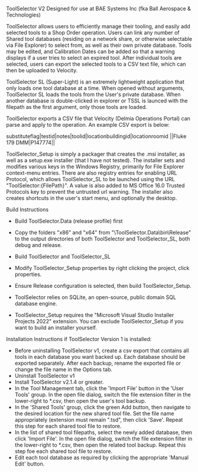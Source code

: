 ToolSelector V2
Designed for use at BAE Systems Inc (fka Ball Aerospace & Technologies)

ToolSelector allows users to efficiently manage their tooling, and easily add selected tools to a Shop Order operation. 
Users can link any number of Shared tool databases (residing on a network share, or otherwise selectable via File Explorer) to select from, as well as their own private database. 
Tools may be edited, and Calibration Dates can be added so that a warning displays if a user tries to select an expired tool. 
After individual tools are selected, users can export the selected tools to a CSV text file, which can then be uploaded to Velocity.

ToolSelector SL (Super-Light) is an extremely lightweight application that only loads one tool database at a time.
When opened without arguments, ToolSelector SL loads the tools from the User's private database.
When another database is double-clicked in explorer or TSSL is launced with the filepath as the first argument, only those tools are loaded.

ToolSelector exports a CSV file that Velocity (Delmia Operations Portal) can parse and apply to the operation. An example CSV export is below:

substituteflag|testid|notes|toolid|locationbuildingid|locationroomid
||Fluke 179 DMM|P147774||


ToolSelector_Setup is simply a packager that creates the .msi installer, as well as a setup.exe installer (that I have not tested).
The installer sets and modifies various keys in the Windows Registry, primarily for File Explorer context-menu entries. 
There are also registry entries for enabling URL Protocol, which allows ToolSelector_SL to be launched using the URL "ToolSelector:{FilePath}". A value is also added to MS Office 16.0 Trusted Protocols key to prevent the untrusted url warning.
The installer also creates shortcuts in the user's start menu, and optionally the desktop.

Build Instructions
- Build ToolSelector.Data (release profile) first
- Copy the folders "x86" and "x64" from "\ToolSelector.Data\bin\Release\" to the output directories of both ToolSelector and ToolSelector_SL, both debug and release.
- Build ToolSelector and ToolSelector_SL
- Modify ToolSelector_Setup properties by right clicking the project, click properties.
- Ensure Release configuration is selected, then build ToolSelector_Setup.

- ToolSelector relies on SQLite, an open-source, public domain SQL database engine. 
- ToolSelector_Setup requires the "Microsoft Visual Studio Installer Projects 2022" extension. You can exclude ToolSelector_Setup if you want to build an installer yourself.

Installation Instructions if ToolSelector Version 1 is installed:
- Before uninstalling ToolSelector v1, create a csv export that contains all tools in each database you want backed up. Each database should be exported separately. After each backup, rename the exported file or change the file name in the Options tab.
- Uninstall ToolSelector v1
- Install ToolSelector v2.1.4 or greater.
- In the Tool Management tab, click the 'Import File' button in the 'User Tools' group. In the open file dialog, switch the file extension filter in the lower-right to *.csv, then open the user's tool backup.
- In the 'Shared Tools' group, click the green Add button, then navigate to the desired location for the new shared tool file. Set the file name appropriately (extension must remain ".tsd", then click 'Save'. Repeat this step for each shared tool file to restore.
- In the list of shared tool filepaths, select the newly added database, then click 'Import File'. In the open file dialog, switch the file extension filter in the lower-right to *.csv, then open the related tool backup. Repeat this step foe each shared tool file to restore.
- Edit each tool database as required by clicking the appropriate 'Manual Edit' button.

